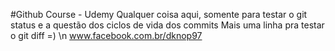 #Github Course - Udemy
Qualquer coisa aqui, somente para testar o git status e a questão dos ciclos de vida dos commits
Mais uma linha pra testar o git diff =)
\n www.facebook.com.br/dknop97
